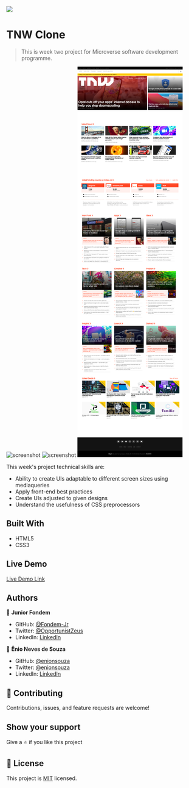 ![](https://img.shields.io/badge/Microverse-blueviolet)

# TNW Clone

> This is week two project for Microverse software development programme.

![screenshot](screenshots/Cellphone-version.png)
![screenshot](screenshots/Tablet-version.png)
![screenshot](screenshots/Desktop-version.png)

This week's project technical skills are:
* Ability to create UIs adaptable to different screen sizes using mediaqueries
* Apply front-end best practices
* Create UIs adjusted to given designs
* Understand the usefulness of CSS preprocessors

## Built With

- HTML5
- CSS3

## Live Demo

[Live Demo Link](https://fondem-jr.github.io/TNW-Clone/)

## Authors

👤 **Junior Fondem**

- GitHub: [@Fondem-Jr](https://github.com/Fondem-Jr/)
- Twitter: [@OpportunistZeus](https://twitter.com/OpportunistZeus)
- LinkedIn: [LinkedIn](https://www.linkedin.com/in/fondem-junior-57484744)

👤 **Ênio Neves de Souza**

- GitHub: [@enionsouza](https://github.com/enionsouza/)
- Twitter: [@enionsouza](https://twitter.com/enionsouza)
- LinkedIn: [LinkedIn](https://www.linkedin.com/in/enio-neves-de-souza/)

## 🤝 Contributing

Contributions, issues, and feature requests are welcome!

## Show your support

Give a ⭐️ if you like this project

## 📝 License

This project is [MIT](./MIT.md) licensed.
